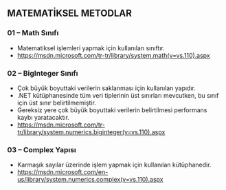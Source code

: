 ## MATEMATİKSEL METODLAR

### 01 – Math Sınıfı 
- Matematiksel işlemleri yapmak için kullanılan sınıftır.
- https://msdn.microsoft.com/tr-tr/library/system.math(v=vs.110).aspx

### 02 – BigInteger Sınıfı
- Çok büyük boyuttaki verilerin saklanması için kullanılan yapıdır.
- .NET kütüphanesinde tüm veri tiplerinin üst sınırları mevcutken, bu sınıf için üst sınır belirtilmemiştir.
- Gereksiz yere çok büyük boyuttaki verilerin belirtilmesi performans kaybı yaratacaktır.
- https://msdn.microsoft.com/tr-tr/library/system.numerics.biginteger(v=vs.110).aspx

### 03 – Complex Yapısı
- Karmaşık sayılar üzerinde işlem yapmak için kullanılan kütüphanedir.
- https://msdn.microsoft.com/en-us/library/system.numerics.complex(v=vs.110).aspx
